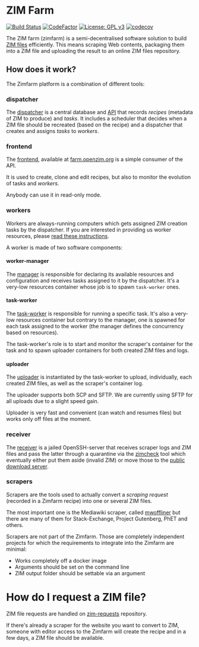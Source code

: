 # ZIM Farm

[![Build Status](https://github.com/openzim/zimfarm/workflows/CI/badge.svg?query=branch%3Amaster)](https://github.com/openzim/zimfarm/actions?query=branch%3Amaster)
[![CodeFactor](https://www.codefactor.io/repository/github/openzim/zimfarm/badge)](https://www.codefactor.io/repository/github/openzim/zimfarm)
[![License: GPL v3](https://img.shields.io/badge/License-GPLv3-blue.svg)](https://www.gnu.org/licenses/gpl-3.0)
[![codecov](https://codecov.io/gh/openzim/zimfarm/branch/master/graph/badge.svg)](https://codecov.io/gh/openzim/zimfarm)

The ZIM farm (zimfarm) is a semi-decentralised software solution to
build [ZIM files](http://www.openzim.org/) efficiently. This means scraping Web contents,
packaging them into a ZIM file and uploading the result to an online
ZIM files repository.

## How does it work?

The Zimfarm platform is a combination of different tools:

### dispatcher

The [dispatcher](http://hub.docker.com/r/openzim/zimfarm-dispatcher) is a central database and [API](https://api.farm.openzim.org/v1) that records *recipes* (metadata of ZIM to produce) and *tasks*. It includes a scheduler that decides when a ZIM file should be recreated (based on the recipe) and a dispatcher that creates and assigns *tasks* to *workers*.

### frontend

The [frontend](https://hub.docker.com/r/openzim/zimfarm-ui), available at [farm.openzim.org](https://farm.openzim.org/) is a simple consumer of the API.

It is used to create, clone and edit recipes, but also to monitor the evolution of tasks and *workers*.

Anybody can use it in read-only mode.

### workers

Workers are always-running computers which gets assigned ZIM creation tasks by the dispatcher. If you are interested in providing us worker resources, please [read these instructions](https://github.com/openzim/zimfarm/blob/master/workers/README.md).

A worker is made of two software components:

#### worker-manager

The [manager](http://hub.docker.com/r/openzim/zimfarm-worker-manager) is responsible for declaring its available resources and configuration and receives tasks assigned to it by the dispatcher. It's a very-low resources container whose job is to spawn `task-worker` ones.

#### task-worker

The [task-worker](http://hub.docker.com/r/openzim/zimfarm-task-worker) is responsible for running a specific task. It's also a very-low resources container but contrary to the manager, one is spawned for each task assigned to the worker (the manager defines the concurrency based on resources).

The task-worker's role is to start and monitor the scraper's container for the task and to spawn uploader containers for both created ZIM files and logs.

#### uploader

The [uploader](https://hub.docker.com/r/openzim/uploader) is instantiated by the task-worker to upload, individually, each created ZIM files, as well as the scraper's container log.

The uploader supports both SCP and SFTP. We are currently using SFTP for all uploads due to a slight speed gain.

Uploader is very fast and convenient (can watch and resumes files) but works only off files at the moment.

### receiver

The [receiver](https://hub.docker.com/r/openzim/zimfarm-receiver) is a jailed OpenSSH-server that receives scraper logs and ZIM files and pass the latter through a quarantine via the [zimcheck](https://github.com/openzim/zim-tools) tool which eventually either put them aside (invalid ZIM) or move those to the [public download server](download.kiwix.org/zim/).

### scrapers

Scrapers are the tools used to actually convert a *scraping request* (recorded in a Zimfarm recipe) into one or several ZIM files.

The most important one is the Mediawiki scraper, called [mwoffliner](https://hub.docker.com/r/openzim/mwoffliner/) but there are many of them for Stack-Exchange, Project Gutenberg, PhET and others.

Scrapers are not part of the Zimfarm. Those are completely independent projects for which the requirements to integrate into the Zimfarm are minimal:

* Works completely off a docker image
* Arguments should be set on the command line
* ZIM output folder should be settable via an argument

# How do I request a ZIM file?

ZIM file requests are handled on [zim-requests](https://github.com/openzim/zim-requests/issues/new/choose) repository.

If there's already a scraper for the website you want to convert to ZIM, someone with editor access to the Zimfarm will create the recipe and in a few days, a ZIM file should be available.
